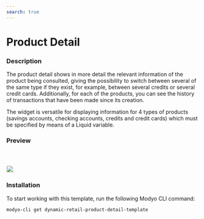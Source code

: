 ```yaml
---
search: true
---
```


# Product Detail

### Description
The product detail shows in more detail the relevant information of the product being consulted, giving the possibility to switch between several of the same type if they exist, for example, between several credits or several credit cards.
Additionally, for each of the products, you can see the history of transactions that have been made since its creation.


The widget is versatile for displaying information for 4 types of products (savings accounts, checking accounts, credits and credit cards) which must be specified by means of a Liquid variable.

### Preview
<img src="/assets/img/dynamic/experiences/retail/product-detail.jpg" style="border: 1px solid #EEE; margin-top: 40px; max-width:600px;">

### Installation

To start working with this template, run the following Modyo CLI command:

```bash
modyo-cli get dynamic-retail-product-detail-template
```
